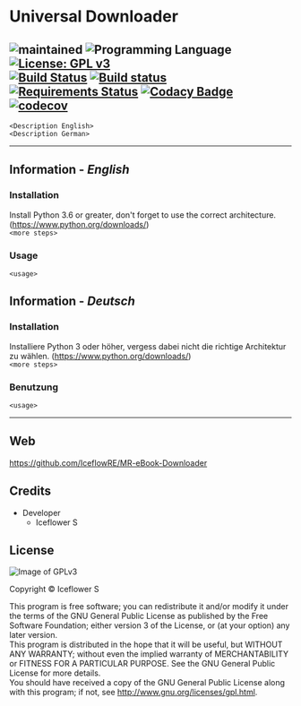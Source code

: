 # Universal Downloader
![maintained](https://img.shields.io/badge/maintained-yes-brightgreen.svg)
![Programming Language](https://img.shields.io/badge/language-Python_3.6-orange.svg)
[![License: GPL v3](https://img.shields.io/badge/License-GPL%20v3-blue.svg)](https://www.gnu.org/licenses/gpl-3.0)  
[![Build Status](https://travis-ci.org/IceflowRE/MR-eBook-Downloader.svg?branch=master)](https://travis-ci.org/IceflowRE/MR-eBook-Downloader)
[![Build status](https://ci.appveyor.com/api/projects/status/w7va1jx1xsagl5y4/branch/master?svg=true)](https://ci.appveyor.com/project/IceflowRE/mr-ebook-downloader/branch/master)
[![Requirements Status](https://requires.io/github/IceflowRE/MR-eBook-Downloader/requirements.svg?branch=master)](https://requires.io/github/IceflowRE/MR-eBook-Downloader/requirements/?branch=master)
[![Codacy Badge](https://api.codacy.com/project/badge/Grade/7783e0b9e3734ee6ab43e142b43e9663)](https://www.codacy.com/app/IceflowRE/MR-eBook-Downloader?utm_source=github.com&amp;utm_medium=referral&amp;utm_content=IceflowRE/MR-eBook-Downloader&amp;utm_campaign=Badge_Grade)
[![codecov](https://codecov.io/gh/IceflowRE/MR-eBook-Downloader/branch/master/graph/badge.svg)](https://codecov.io/gh/IceflowRE/MR-eBook-Downloader)
---

`<Description English>`    
`<Description German>`  

---  

## Information - *English*
### Installation
Install Python 3.6 or greater, don't forget to use the correct architecture. (https://www.python.org/downloads/)  
`<more steps>`

### Usage
`<usage>`

## Information - *Deutsch*
### Installation
Installiere Python 3 oder höher, vergess dabei nicht die richtige Architektur zu wählen. (https://www.python.org/downloads/)  
`<more steps>`

### Benutzung
`<usage>`

---  

## Web
https://github.com/IceflowRE/MR-eBook-Downloader

## Credits
- Developer
  - Iceflower S

## License
![Image of GPLv3](http://www.gnu.org/graphics/gplv3-127x51.png)

Copyright  ©  Iceflower S

This program is free software; you can redistribute it and/or modify it under the terms of the GNU General Public License as published by the Free Software Foundation; either version 3 of the License, or (at your option) any later version.  
This program is distributed in the hope that it will be useful, but WITHOUT ANY WARRANTY; without even the implied warranty of MERCHANTABILITY or FITNESS FOR A PARTICULAR PURPOSE. See the GNU General Public License for more details.  
You should have received a copy of the GNU General Public License along with this program; if not, see <http://www.gnu.org/licenses/gpl.html>.
